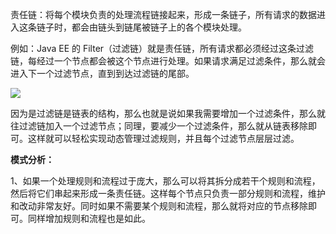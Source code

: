 责任链：将每个模块负责的处理流程链接起来，形成一条链子，所有请求的数据进入这条链子时，都会由链头到链尾被链子上的各个模块处理。

例如：Java EE 的 Filter（过滤链）就是责任链，所有请求都必须经过这条过滤链，每经过一个节点都会被这个节点进行处理。如果请求满足过滤条件，那么就会进入下一个过滤节点，直到到达过滤链的尾部。

![](https://camo.githubusercontent.com/2202e9116181a86f9c1fb39153c085904274893fcf476b67ba6e1914b06445c5/687474703a2f2f6d6d62697a2e717069632e636e2f6d6d62697a5f706e672f42574c624b395067714b335839513448777839626141465969616b34364251696150664d36724d574e58646a69636d32434164724c703245514b42476963434a58394a6b6b36484768366e38326962595552336a58426d544a52412f303f77785f666d743d706e67)

因为是过滤链是链表的结构，那么也就是说如果我需要增加一个过滤条件，那么就往过滤链加入一个过滤节点；同理，要减少一个过滤条件，那么就从链表移除即可。这样就可以轻松实现动态管理过滤规则，并且每个过滤节点层层过滤。

**模式分析：**

1、如果一个处理规则和流程过于庞大，那么可以将其拆分成若干个规则和流程，然后将它们串起来形成一条责任链。这样每个节点只负责一部分规则和流程，维护和改动非常友好。同时如果不需要某个规则和流程，那么就将对应的节点移除即可。同样增加规则和流程也是如此。